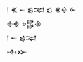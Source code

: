 <div class='block'>
<div class='line'>𒁹 𒌍 𒀸 𒌗𒉈 𒌓 𒌍𒄰 𒅆</div>
<div class='line'>𒄵𒄴 𒆳𒌵𒆠</div>
<div class='line'>𒁹 𒀸 𒌗𒉈</div>
<div class='line'>𒋾𒁍</div>
</div>